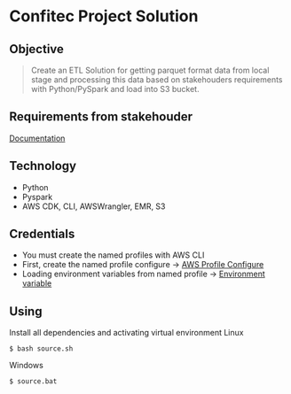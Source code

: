 
# Confitec Project Solution


## Objective
> Create an ETL Solution for getting parquet format data from local stage and processing this data based on stakehouders requirements with Python/PySpark and load into S3 bucket.


## Requirements from stakehouder
[Documentation](/docs/Avaliação_Confitec.pdf)


## Technology
* Python
* Pyspark
* AWS CDK, CLI, AWSWrangler, EMR, S3


## Credentials
* You must create the named profiles with AWS CLI
* First, create the named profile configure -> [AWS Profile Configure](https://docs.aws.amazon.com/cli/latest/userguide/cli-configure-files.html#cli-configure-files-methods)
* Loading environment variables from named profile -> [Environment variable](https://docs.aws.amazon.com/cli/latest/userguide/cli-configure-profiles.html)


## Using
Install all dependencies and activating virtual environment
Linux
```
$ bash source.sh
```
Windows
```
$ source.bat
```
